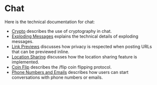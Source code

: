 # Chat

Here is the technical documentation for chat:

- [Crypto](crypto) describes the use of cryptography in chat.
- [Exploding Messages](ephemeral) explains the technical details of exploding
  messages.
- [Link Previews](linkpreviews) discusses how privacy is respected when posting
  URLs that can be previewed inline.
- [Location Sharing](location) discusses how the location sharing feature is implemented.
- [Coin Flip](coinflip) describes the /flip coin flipping protocol.
- [Phone Numbers and Emails](phones-and-emails) describes how users can start conversations with phone numbers or emails.
